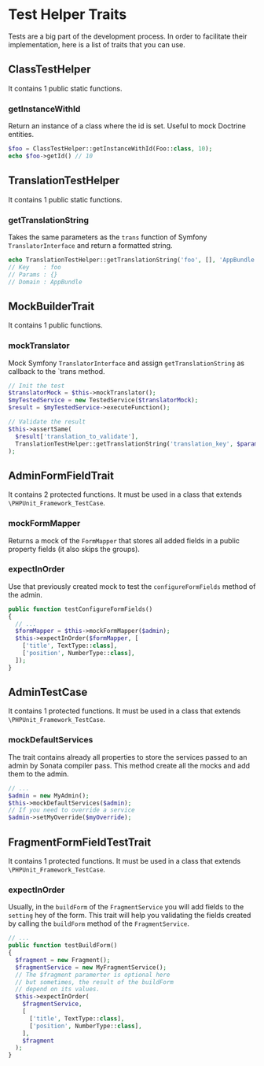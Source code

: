 Test Helper Traits
==================

Tests are a big part of the development process.
In order to facilitate their implementation, here is a list
of traits that you can use.

ClassTestHelper
---------------
It contains 1 public static functions.
### getInstanceWithId
Return an instance of a class where the id is set.
Useful to mock Doctrine entities.

```php
$foo = ClassTestHelper::getInstanceWithId(Foo::class, 10);
echo $foo->getId() // 10
```

TranslationTestHelper
---------------------
It contains 1 public static functions.
### getTranslationString
Takes the same parameters as the `trans` function of Symfony `TranslatorInterface` and return a formatted string.
```php
echo TranslationTestHelper::getTranslationString('foo', [], 'AppBundle');
// Key    : foo
// Params : {}
// Domain : AppBundle
```

MockBuilderTrait
----------------
It contains 1 public functions.
### mockTranslator
Mock Symfony `TranslatorInterface` and assign `getTranslationString` as callback to the `trans method.

```php
// Init the test
$translatorMock = $this->mockTranslator();
$myTestedService = new TestedService($translatorMock);
$result = $myTestedService->executeFunction();

// Validate the result
$this->assertSame(
  $result['translation_to_validate'], 
  TranslationTestHelper::getTranslationString('translation_key', $paramters, 'domain')
);
```

AdminFormFieldTrait
-------------------
It contains 2 protected functions. It must be used in a class that extends
`\PHPUnit_Framework_TestCase`.
### mockFormMapper
Returns a mock of the `FormMapper` that 
stores all added fields in a public property fields (it also skips the groups). 

### expectInOrder
Use that previously created mock to test the
`configureFormFields` method of the admin.

```php
public function testConfigureFormFields()
{
  // ...
  $formMapper = $this->mockFormMapper($admin);
  $this->expectInOrder($formMapper, [
    ['title', TextType::class],
    ['position', NumberType::class],
  ]);
}
```

AdminTestCase
-------------
It contains 1 protected functions. It must be used in a class that extends
`\PHPUnit_Framework_TestCase`.
### mockDefaultServices
The trait contains already all properties to store the services 
passed to an admin by Sonata compiler pass.
This method create all the mocks and add them to the admin.

```php
// ...
$admin = new MyAdmin();
$this->mockDefaultServices($admin);
// If you need to override a service
$admin->setMyOverride($myOverride);

```

FragmentFormFieldTestTrait
--------------------------
It contains 1 protected functions. It must be used in a class that extends
`\PHPUnit_Framework_TestCase`.
### expectInOrder
Usually, in the `buildForm` of the `FragmentService` you will
add fields to the `setting` hey of the form. This trait will
help you validating the fields created by calling the `buildForm` method
of the `FragmentService`.

```php
// ...
public function testBuildForm()
{
  $fragment = new Fragment();
  $fragmentService = new MyFragmentService();
  // The $fragment paramerter is optional here
  // but sometimes, the result of the buildForm
  // depend on its values.
  $this->expectInOrder(
    $fragmentService, 
    [
      ['title', TextType::class],
      ['position', NumberType::class],
    ], 
    $fragment
  );
}
```
